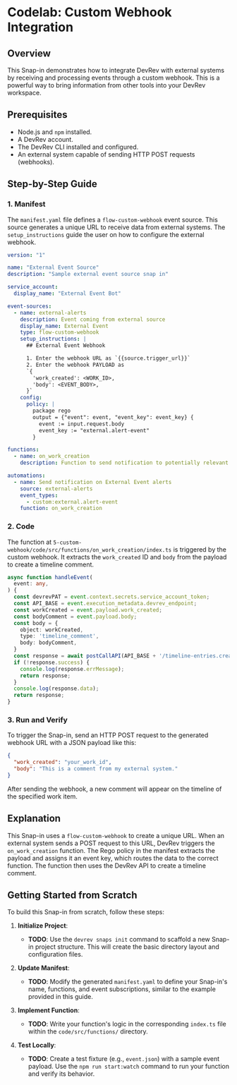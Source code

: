# Codelab: Custom Webhook Integration

## Overview
This Snap-in demonstrates how to integrate DevRev with external systems by receiving and processing events through a custom webhook. This is a powerful way to bring information from other tools into your DevRev workspace.

## Prerequisites
- Node.js and `npm` installed.
- A DevRev account.
- The DevRev CLI installed and configured.
- An external system capable of sending HTTP POST requests (webhooks).

## Step-by-Step Guide

### 1. Manifest
The `manifest.yaml` file defines a `flow-custom-webhook` event source. This source generates a unique URL to receive data from external systems. The `setup_instructions` guide the user on how to configure the external webhook.

```yaml
version: "1"

name: "External Event Source"
description: "Sample external event source snap in"

service_account:
  display_name: "External Event Bot"

event-sources:
  - name: external-alerts
    description: Event coming from external source
    display_name: External Event
    type: flow-custom-webhook
    setup_instructions: |
      ## External Event Webhook

      1. Enter the webhook URL as `{{source.trigger_url}}`
      2. Enter the webhook PAYLOAD as
      `{
        'work_created': <WORK_ID>,
        'body': <EVENT_BODY>,
      }`
    config:
      policy: |
        package rego
        output = {"event": event, "event_key": event_key} {
          event := input.request.body
          event_key := "external.alert-event"
        }

functions:
  - name: on_work_creation
    description: Function to send notification to potentially relevant users.

automations:
  - name: Send notification on External Event alerts
    source: external-alerts
    event_types:
      - custom:external.alert-event
    function: on_work_creation
```

### 2. Code
The function at `5-custom-webhook/code/src/functions/on_work_creation/index.ts` is triggered by the custom webhook. It extracts the `work_created` ID and `body` from the payload to create a timeline comment.

```typescript
async function handleEvent(
  event: any,
) {
  const devrevPAT = event.context.secrets.service_account_token;
  const API_BASE = event.execution_metadata.devrev_endpoint;
  const workCreated = event.payload.work_created;
  const bodyComment = event.payload.body;
  const body = {
    object: workCreated,
    type: 'timeline_comment',
    body: bodyComment,
  }
  const response = await postCallAPI(API_BASE + '/timeline-entries.create', body, devrevPAT);
  if (!response.success) {
    console.log(response.errMessage);
    return response;
  }
  console.log(response.data);
  return response;
}
```

### 3. Run and Verify
To trigger the Snap-in, send an HTTP POST request to the generated webhook URL with a JSON payload like this:

```json
{
  "work_created": "your_work_id",
  "body": "This is a comment from my external system."
}
```

After sending the webhook, a new comment will appear on the timeline of the specified work item.

## Explanation
This Snap-in uses a `flow-custom-webhook` to create a unique URL. When an external system sends a POST request to this URL, DevRev triggers the `on_work_creation` function. The Rego policy in the manifest extracts the payload and assigns it an event key, which routes the data to the correct function. The function then uses the DevRev API to create a timeline comment.

## Getting Started from Scratch
To build this Snap-in from scratch, follow these steps:

1.  **Initialize Project**:
    - **TODO**: Use the `devrev snaps init` command to scaffold a new Snap-in project structure. This will create the basic directory layout and configuration files.

2.  **Update Manifest**:
    - **TODO**: Modify the generated `manifest.yaml` to define your Snap-in's name, functions, and event subscriptions, similar to the example provided in this guide.

3.  **Implement Function**:
    - **TODO**: Write your function's logic in the corresponding `index.ts` file within the `code/src/functions/` directory.

4.  **Test Locally**:
    - **TODO**: Create a test fixture (e.g., `event.json`) with a sample event payload. Use the `npm run start:watch` command to run your function and verify its behavior.
